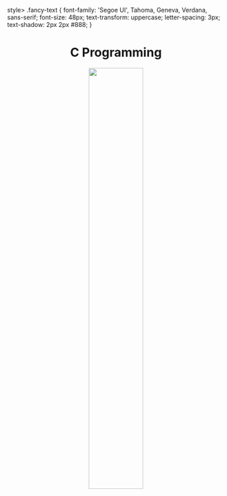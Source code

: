 style>
  .fancy-text {
    font-family: 'Segoe UI', Tahoma, Geneva, Verdana, sans-serif;
    font-size: 48px;
    text-transform: uppercase;
    letter-spacing: 3px;
    text-shadow: 2px 2px #888;
  }
</style>

<h1 align="center"><strong class="fancy-text">C Programming</strong></h1>

<p align="center">
  <img src="https://github.com/salimizel/alx-low_level_programming/blob/master/unnamed.png" width="50%">
</p>
